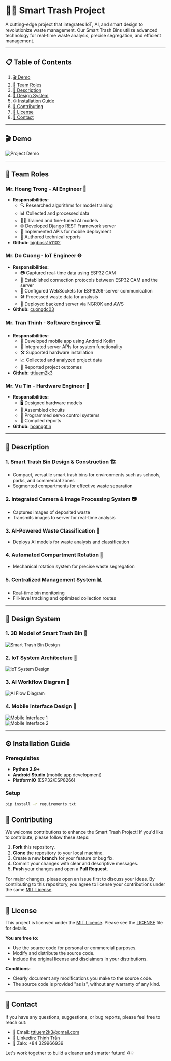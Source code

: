# 🚮✨ Smart Trash Project  

A cutting-edge project that integrates IoT, AI, and smart design to revolutionize waste management. Our Smart Trash Bins utilize advanced technology for real-time waste analysis, precise segregation, and efficient management.

---

## 📋 Table of Contents  
1. [:clapper: Demo](#clapper-demo)  
2. [:busts_in_silhouette: Team Roles](#busts_in_silhouette-team-roles)  
3. [:brain: Description](#brain-description)  
4. [:star2: Design System](#star2-design-system)  
5. [:gear: Installation Guide](#gear-installation-guide)  
6. [:handshake: Contributing](#handshake-contributing)  
7. [:scroll: License](#scroll-license)  
8. [:email: Contact](#email-contact)  

--- 

## :clapper: Demo  
![Project Demo](./DEMO/demo.gif)  

---

## :busts_in_silhouette: Team Roles  

### **Mr. Hoang Trong** - AI Engineer :robot:  
- **Responsibilities:**  
  - :mag: Researched algorithms for model training  
  - :bar_chart: Collected and processed data  
  - :weight_lifting_man: Trained and fine-tuned AI models  
  - :globe_with_meridians: Developed Django REST Framework server  
  - :iphone: Implemented APIs for mobile deployment  
  - :memo: Authored technical reports  
- **Github:** [bigboss151102](https://github.com/bigboss151102)  

### **Mr. Do Cuong** - IoT Engineer :globe_with_meridians:  
- **Responsibilities:**  
  - :camera: Captured real-time data using ESP32 CAM  
  - :link: Established connection protocols between ESP32 CAM and the server  
  - :speech_balloon: Configured WebSockets for ESP8266-server communication  
  - :hammer_and_wrench: Processed waste data for analysis  
  - :rocket: Deployed backend server via NGROK and AWS  
- **Github:** [cuongdc03](https://github.com/cuongdc03)  

### **Mr. Tran Thinh** - Software Engineer :computer:  
- **Responsibilities:**  
  - :iphone: Developed mobile app using Android Kotlin  
  - :repeat: Integrated server APIs for system functionality  
  - :hammer_and_wrench: Supported hardware installation  
  - :chart_with_upwards_trend: Collected and analyzed project data  
  - :memo: Reported project outcomes  
- **Github:** [tttiuem2k3](https://github.com/tttiuem2k3)  

### **Mr. Vu Tin** - Hardware Engineer :wrench:  
- **Responsibilities:**  
  - :desktop_computer: Designed hardware models  
  - :nut_and_bolt: Assembled circuits  
  - :robot: Programmed servo control systems  
  - :memo: Compiled reports  
- **Github:** [hoanggtin](https://github.com/hoanggtin)  

---

## :brain: Description  

### 1. **Smart Trash Bin Design & Construction** :building_construction:  
- Compact, versatile smart trash bins for environments such as schools, parks, and commercial zones  
- Segmented compartments for effective waste separation  

### 2. **Integrated Camera & Image Processing System** :camera:  
- Captures images of deposited waste  
- Transmits images to server for real-time analysis  

### 3. **AI-Powered Waste Classification** :robot:  
- Deploys AI models for waste analysis and classification  

### 4. **Automated Compartment Rotation** :repeat:  
- Mechanical rotation system for precise waste segregation  

### 5. **Centralized Management System** :bar_chart:  
- Real-time bin monitoring  
- Fill-level tracking and optimized collection routes  

---

## :star2: Design System  

### 1. **3D Model of Smart Trash Bin** :triangular_ruler:  
![Smart Trash Bin Design](./DEMO/design_bin.png)  

### 2. **IoT System Architecture** :electric_plug:  
![IoT System Design](./DEMO/design_system.png)  

### 3. **AI Workflow Diagram** :robot:  
![AI Flow Diagram](./DEMO/ai_flow.png)  

### 4. **Mobile Interface Design** :iphone:  
![Mobile Interface 1](./DEMO/mobile1.PNG)  
![Mobile Interface 2](./DEMO/mobile2.PNG)  

---

## :gear: Installation Guide  

### Prerequisites  
- **Python 3.9+**  
- **Android Studio** (mobile app development)  
- **PlatformIO** (ESP32/ESP8266)  

### Setup  

```bash
pip install -r requirements.txt
```
## :handshake: Contributing

We welcome contributions to enhance the Smart Trash Project! If you'd like to contribute, please follow these steps:

1. **Fork** this repository.
2. **Clone** the repository to your local machine.
3. Create a new **branch** for your feature or bug fix.
4. Commit your changes with clear and descriptive messages.
5. **Push** your changes and open a **Pull Request**.

For major changes, please open an issue first to discuss your ideas. By contributing to this repository, you agree to license your contributions under the same [MIT License](https://opensource.org/licenses/MIT).

---

## :scroll: License

This project is licensed under the [MIT License](https://opensource.org/licenses/MIT). Please see the [LICENSE](LICENSE) file for details.

**You are free to:**
- Use the source code for personal or commercial purposes.
- Modify and distribute the source code.
- Include the original license and disclaimers in your distributions.

**Conditions:**
- Clearly document any modifications you make to the source code.
- The source code is provided "as is", without any warranty of any kind.

---

## :email: Contact

If you have any questions, suggestions, or bug reports, please feel free to reach out:

- 📧 Email: tttiuem2k3@gmail.com
- 👥 Linkedin: [Thịnh Trần](https://www.linkedin.com/in/thinh-tran-04122k3/)
- 💬 Zalo: +84 329966939

Let's work together to build a cleaner and smarter future! ♻️💡
